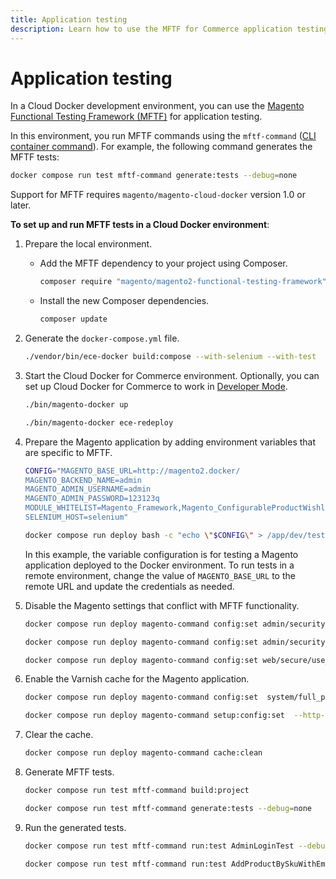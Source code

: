 ```yaml
---
title: Application testing
description: Learn how to use the MFTF for Commerce application testing in the Cloud Docker environment.
---
```


# Application testing

In a Cloud Docker development environment, you can use the [Magento Functional Testing Framework (MFTF)][MFTF docs] for application testing.

In this environment, you run MFTF commands using the `mftf-command` ([CLI container command](../containers/cli.md#cli-container-commands)). For example, the following command generates the MFTF tests:

```bash
docker compose run test mftf-command generate:tests --debug=none
```

<InlineAlert variant="info" slots="text"/>

Support for MFTF requires `magento/magento-cloud-docker` version 1.0 or later.

**To set up and run MFTF tests in a Cloud Docker environment**:

1. Prepare the local environment.

   -  Add the MFTF dependency to your project using Composer.

      ```bash
      composer require "magento/magento2-functional-testing-framework" --no-update
      ```

   -  Install the new Composer dependencies.

      ```bash
      composer update
      ```

1. Generate the `docker-compose.yml` file.

   ```bash
   ./vendor/bin/ece-docker build:compose --with-selenium --with-test
   ```

1. Start the Cloud Docker for Commerce environment. Optionally, you can set up Cloud Docker for Commerce to work in [Developer Mode](../deploy/developer-mode.md).

   ```bash
   ./bin/magento-docker up
   ```

   ```bash
   ./bin/magento-docker ece-redeploy
   ```

1. Prepare the Magento application by adding environment variables that are specific to MFTF.

   ```bash
   CONFIG="MAGENTO_BASE_URL=http://magento2.docker/
   MAGENTO_BACKEND_NAME=admin
   MAGENTO_ADMIN_USERNAME=admin
   MAGENTO_ADMIN_PASSWORD=123123q
   MODULE_WHITELIST=Magento_Framework,Magento_ConfigurableProductWishlist,Magento_ConfigurableProductCatalogSearch
   SELENIUM_HOST=selenium"
   ```

   ```bash
   docker compose run deploy bash -c "echo \"$CONFIG\" > /app/dev/tests/acceptance/.env"
   ```

   <!-- <InlineAlert variant="info" slots="text"/> -->

   In this example, the variable configuration is for testing a Magento application deployed to the Docker environment. To run tests in a remote environment, change the value of `MAGENTO_BASE_URL` to the remote URL and update the credentials as needed.

1. Disable the Magento settings that conflict with MFTF functionality.

   ```bash
   docker compose run deploy magento-command config:set admin/security/admin_account_sharing 1
   ```

   ```bash
   docker compose run deploy magento-command config:set admin/security/use_form_key 0
   ```

   ```bash
   docker compose run deploy magento-command config:set web/secure/use_in_adminhtml 0
   ```

1. Enable the Varnish cache for the Magento application.

   ```bash
   docker compose run deploy magento-command config:set  system/full_page_cache/caching_application 2 --lock-env
   ```

   ```bash
   docker compose run deploy magento-command setup:config:set  --http-cache-hosts=varnish
   ```

1. Clear the cache.

   ```bash
   docker compose run deploy magento-command cache:clean
   ```

1. Generate MFTF tests.

   ```bash
   docker compose run test mftf-command build:project
   ```

   ```bash
   docker compose run test mftf-command generate:tests --debug=none
   ```

1. Run the generated tests.

   ```bash
   docker compose run test mftf-command run:test AdminLoginTest --debug=none
   ```

   ```bash
   docker compose run test mftf-command run:test AddProductBySkuWithEmptyQtyTest --debug=none
   ```

<!-- link definitions -->

[MFTF docs]: https://developer.adobe.com/commerce/testing/functional-testing-framework/
